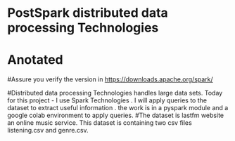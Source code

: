 # PostSpark distributed data processing Technologies
# Anotated
#Assure you verify the version in https://downloads.apache.org/spark/

#Distributed data processing Technologies handles large data sets. Today for this project - I use Spark Technologies . I will apply queries to the dataset to extract useful information . the work is in a pyspark module and a google colab environment to apply queries. 
#The dataset is lastfm website an online music service. This dataset is containing two csv files listening.csv and genre.csv. 
